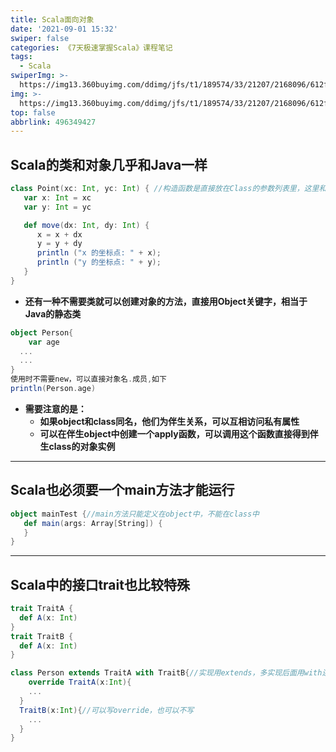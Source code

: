 ```yaml
---
title: Scala面向对象
date: '2021-09-01 15:32'
swiper: false
categories: 《7天极速掌握Scala》课程笔记
tags:
  - Scala
swiperImg: >-
  https://img13.360buyimg.com/ddimg/jfs/t1/189574/33/21207/2168096/612f2a71E86397f28/f6dccf7ee2064802.png
img: >-
  https://img13.360buyimg.com/ddimg/jfs/t1/189574/33/21207/2168096/612f2a71E86397f28/f6dccf7ee2064802.png
top: false
abbrlink: 496349427
---
```





## Scala的类和对象几乎和Java一样
```scala
class Point(xc: Int, yc: Int) { //构造函数是直接放在Class的参数列表里，这里和Java不同
   var x: Int = xc
   var y: Int = yc

   def move(dx: Int, dy: Int) {
      x = x + dx
      y = y + dy
      println ("x 的坐标点: " + x);
      println ("y 的坐标点: " + y);
   }
}
```

- **还有一种不需要类就可以创建对象的方法，直接用Object关键字，相当于Java的静态类**
```scala
object Person{
	var age
  ...
  ...
}
使用时不需要new，可以直接对象名.成员,如下
println(Person.age)
```

- **需要注意的是：**
   - **如果object和class同名，他们为伴生关系，可以互相访问私有属性**
   - **可以在伴生object中创建一个apply函数，可以调用这个函数直接得到伴生class的对象实例**

---

## Scala也必须要一个main方法才能运行
```scala
object mainTest {//main方法只能定义在object中，不能在class中
   def main(args: Array[String]) {
   }
}
```

---

## Scala中的接口trait也比较特殊
```scala
trait TraitA {
  def A(x: Int)
}
trait TraitB {
  def A(x: Int)
}

class Person extends TraitA with TraitB{//实现用extends，多实现后面用with连接
	override TraitA(x:Int){
  	...
  }
  TraitB(x:Int){//可以写override，也可以不写
  	...
  }
}
```
